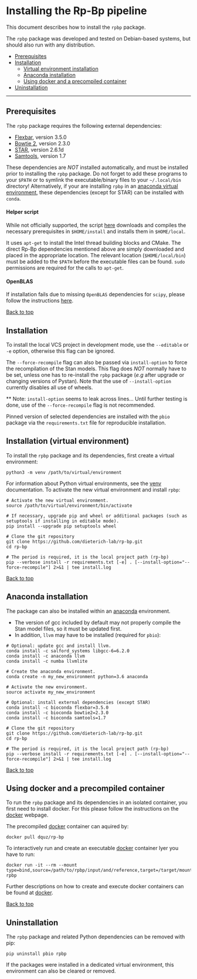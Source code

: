 
# Installing the Rp-Bp pipeline

This document describes how to install the `rpbp` package. 

The `rpbp` package was developed and tested on Debian-based systems, but should also run with any distribution.

<a id="toc"></a>

* [Prerequisites](#prerequisites)
* [Installation](#installation)
    * [Virtual environment installation](#virtual-environment-installation)
    * [Anaconda installation](#anaconda-installation)
    * [Using docker and a precompiled container](#Using-docker-and-a-precompiled-container) 
* [Uninstallation](#uninstallation)

---

<a id="prerequisites"></a>

## Prerequisites

The `rpbp` package requires the following external dependencies:

* [Flexbar](https://github.com/seqan/flexbar), version 3.5.0
* [Bowtie 2](http://bowtie-bio.sourceforge.net/bowtie2/index.shtml), version 2.3.0
* [STAR](https://github.com/alexdobin/STAR), version 2.6.1d
* [Samtools](http://www.htslib.org), version 1.7

These dependencies are *NOT* installed automatically, and must be installed prior to installing
the `rpbp` package. Do not forget to add these programs to your `$PATH` or to symlink the executable/binary files
to your `~/.local/bin` directory! Alternatively, if your are installing `rpbp` in 
an [anaconda virtual environment](#anaconda-installation), these dependencies (except for STAR) can
be installed with `conda`.

#### Helper script

While not officially supported, the script
[here](https://gist.github.com/bmmalone/43752eba0af97d1085eef7db033309d0)
downloads and compiles the necessary prerequisites in `$HOME/install` and
installs them in `$HOME/local`.

It uses `apt-get` to install the Intel thread building blocks and CMake. The
direct Rp-Bp dependencies mentioned above are simply downloaded and placed in
the appropriate location. The relevant location (`$HOME/local/bin`) must be
added to the `$PATH` before the executable files can be found. `sudo` permissions
are required for the calls to `apt-get`.

#### OpenBLAS

If installation fails due to missing `OpenBLAS` dependencies for `scipy`, please follow the instructions [here](https://gist.github.com/bmmalone/1b5f9ff72754c7d4b313c0b044c42684).

[Back to top](#toc)

<a id='installation'></a>

## Installation

To install the local VCS project in development mode, use the `--editable` or `-e` option, otherwise
this flag can be ignored. 

The `--force-recompile` flag can also be passed via `install-option` to force the recompilation of the Stan models.
This flag does *NOT* normally have to be set, unless one has to 
re-install the `rpbp` package (*e.g* after upgrade or changing versions of Pystan). Note that 
the use of `--install-option` currently disables all use of wheels.

** Note: `install-option` seems to leak across lines... Until further testing is done,
use of the `--force-recompile` flag is not recommended.

Pinned version of selected dependencies are installed with the `pbio` package via
the `requirements.txt` file for reproducible installation.

<a id='virtual-environment-installation'></a>

## Installation (virtual environment)

To install the `rpbp` package and its dependencies, first create a virtual environment:
 
```
python3 -m venv /path/to/virtual/environment
```

For information about Python virtual environments, see the [venv](https://docs.python.org/3/library/venv.html) documentation.
To activate the new virtual environment and install `rpbp`:

```
# Activate the new virtual environment.
source /path/to/virtual/environment/bin/activate

# If necessary, upgrade pip and wheel or additional packages (such as setuptools if installing in editable mode).
pip install --upgrade pip setuptools wheel

# Clone the git repository
git clone https://github.com/dieterich-lab/rp-bp.git
cd rp-bp

# The period is required, it is the local project path (rp-bp)
pip --verbose install -r requirements.txt [-e] . [--install-option="--force-recompile"] 2>&1 | tee install.log

```

[Back to top](#toc)

<a id='anaconda-installation'></a>

## Anaconda installation

The package can also be installed within an [anaconda](https://www.continuum.io/) environment. 

   * The version of gcc included by default may not properly compile the Stan model files, so it must be updated first.
   * In addition, `llvm` may have to be installed (required for `pbio`):
    
```
# Optional: update gcc and install llvm.
conda install -c salford_systems libgcc-6=6.2.0
conda install -c anaconda llvm
conda install -c numba llvmlite

# Create the anaconda environment.
conda create -n my_new_environment python=3.6 anaconda

# Activate the new environment.
source activate my_new_environment

# Optional: install external dependencies (except STAR)
conda install -c bioconda flexbar=3.5.0
conda install -c bioconda bowtie2=2.3.0
conda install -c bioconda samtools=1.7

# Clone the git repository
git clone https://github.com/dieterich-lab/rp-bp.git
cd rp-bp

# The period is required, it is the local project path (rp-bp)
pip --verbose install -r requirements.txt [-e] . [--install-option="--force-recompile"] 2>&1 | tee install.log

```

[Back to top](#toc)

<a id='uninstallation'></a>

## Using docker and a precompiled container

To run the `rpbp` package and its dependencies in an isolated container, you first need to install docker. For this please follow the instructions on the [docker](https://docker.com) webpage. 

The precompiled [docker](https://docker.com) container can aquired by:
```
docker pull dquz/rp-bp
```
To interactively run and create an executable [docker](https://docker.com) container lyer you have to run:
```
docker run -it --rm --mount type=bind,source=/path/to/rpbp/input/and/reference,target=/target/mount/path/in/docker/container rpbp
```
Further descriptions on how to create and execute docker containers can be found at [docker](https://docker.com).

[Back to top](#toc)

<a id='anaconda-installation'></a>

## Uninstallation

The `rpbp` package and related Python dependencies can be removed with pip:

``pip uninstall pbio rpbp``

If the packages were installed in a dedicated virtual environment, this environment can also be cleared or removed.
